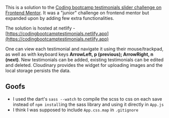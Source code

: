 This is a solution to the [Coding bootcamp testimonials slider challenge on Frontend Mentor](https://www.frontendmentor.io/challenges/coding-bootcamp-testimonials-slider-4FNyLA8JL). It was a "junior" challenge on frontend mentor but expanded upon by adding few extra functionalities.

The solution is hosted at netlify - [https://codingbootcamptestimonials.netlify.app](https://codingbootcamptestimonials.netlify.app)

One can view each testimonial and navigate it using their mouse/trackpad, as well as with keyboard keys **ArrowLeft, p (previous); ArrowRight, n (next)**. New testimonials can be added, existing testimonials can be edited and deleted. Cloudinary provides the widget for uploading images and the local storage persists the data.

## Goofs

- I used the dart's `sass --watch` to compile the scss to css on each save instead of `npm install`ing the sass library and using it directly in `App.js`
- I think I was supposed to include `App.css.map` in `.gitignore`
